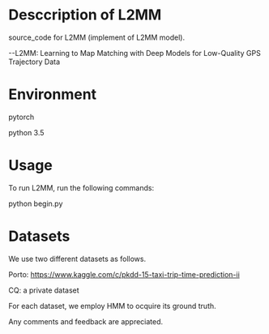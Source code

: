 # Desccription of L2MM
source_code for L2MM (implement of L2MM model).


--L2MM: Learning to Map Matching with Deep Models for Low-Quality GPS Trajectory Data

# Environment
pytorch

python 3.5

# Usage
To run L2MM, run the following commands:

python begin.py

# Datasets
We use two different datasets as follows.

Porto: https://www.kaggle.com/c/pkdd-15-taxi-trip-time-prediction-ii

CQ: a private dataset


For each dataset, we employ HMM to ocquire its ground truth.




Any comments and feedback are appreciated.
